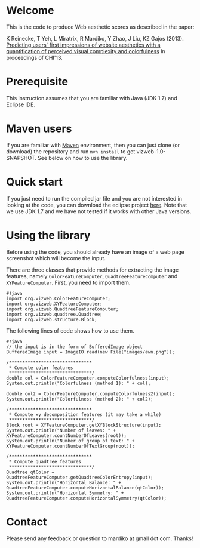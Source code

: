 # Welcome

This is the code to produce Web aesthetic scores as described in the paper:

K Reinecke, T Yeh, L Miratrix, R Mardiko, Y Zhao, J Liu, KZ Gajos  (2013). [Predicting users' first impressions of website aesthetics with a quantification of perceived visual complexity and colorfulness](https://dash.harvard.edu/bitstream/handle/1/12561368/Predicting%20Users%20First%20Impressions.pdf?sequence=1&isAllowed=y) In proceedings of CHI'13.

# Prerequisite

This instruction assumes that you are familiar with Java (JDK 1.7) and Eclipse IDE.

# Maven users

If you are familiar with [Maven](http://maven.apache.org/) environment, then you can just clone (or download) the repository and run ```mvn install``` to get vizweb-1.0-SNAPSHOT. See below on how to use the library.

# Quick start

If you just need to run the compiled jar file and you are not interested in looking at the code, you can download the eclipse project [here](https://bitbucket.org/rmardiko/vizweb/downloads/vizweb-test.zip). Note that we use JDK 1.7 and we have not tested if it works with other Java versions.

# Using the library

Before using the code, you should already have an image of a web page screenshot which will become the input. 

There are three classes that provide methods for extracting the image features, namely ```ColorFeatureComputer```, ```QuadtreeFeatureComputer``` and ```XYFeatureComputer```. First, you need to import them.

```
#!java
import org.vizweb.ColorFeatureComputer;
import org.vizweb.XYFeatureComputer;
import org.vizweb.QuadtreeFeatureComputer;
import org.vizweb.quadtree.Quadtree;
import org.vizweb.structure.Block;
```

The following lines of code shows how to use them.

```
#!java
// the input is in the form of BufferedImage object
BufferedImage input = ImageIO.read(new File("images/awn.png"));

/*******************************
 * Compute color features
 *******************************/
double col = ColorFeatureComputer.computeColorfulness(input);
System.out.println("Colorfulness (method 1): " + col);

double col2 = ColorFeatureComputer.computeColorfulness2(input);
System.out.println("Colorfulness (method 2): " + col2);

/*******************************
 * Compute xy decomposition features (it may take a while)
 *******************************/
Block root = XYFeatureComputer.getXYBlockStructure(input);
System.out.println("Number of leaves: " + XYFeatureComputer.countNumberOfLeaves(root));
System.out.println("Number of group of text: " + XYFeatureComputer.countNumberOfTextGroup(root));

/*******************************
 * Compute quadtree features
 *******************************/
Quadtree qtColor = QuadtreeFeatureComputer.getQuadtreeColorEntropy(input);
System.out.println("Horizontal Balance: " + QuadtreeFeatureComputer.computeHorizontalBalance(qtColor));
System.out.println("Horizontal Symmetry: " + QuadtreeFeatureComputer.computeHorizontalSymmetry(qtColor));
```

# Contact
Please send any feedback or question to mardiko at gmail dot com. Thanks!
